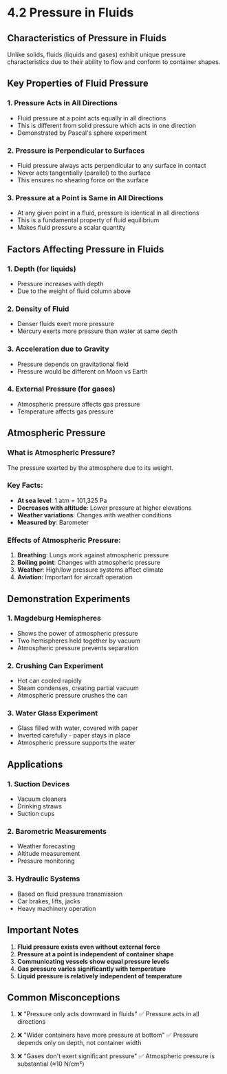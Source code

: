 # 4.2 Pressure in Fluids

## Characteristics of Pressure in Fluids

Unlike solids, fluids (liquids and gases) exhibit unique pressure characteristics due to their ability to flow and conform to container shapes.

## Key Properties of Fluid Pressure

### 1. **Pressure Acts in All Directions**
- Fluid pressure at a point acts equally in all directions
- This is different from solid pressure which acts in one direction
- Demonstrated by Pascal's sphere experiment

### 2. **Pressure is Perpendicular to Surfaces**
- Fluid pressure always acts perpendicular to any surface in contact
- Never acts tangentially (parallel) to the surface
- This ensures no shearing force on the surface

### 3. **Pressure at a Point is Same in All Directions**
- At any given point in a fluid, pressure is identical in all directions
- This is a fundamental property of fluid equilibrium
- Makes fluid pressure a scalar quantity

## Factors Affecting Pressure in Fluids

### 1. **Depth (for liquids)**
- Pressure increases with depth
- Due to the weight of fluid column above

### 2. **Density of Fluid**
- Denser fluids exert more pressure
- Mercury exerts more pressure than water at same depth

### 3. **Acceleration due to Gravity**
- Pressure depends on gravitational field
- Pressure would be different on Moon vs Earth

### 4. **External Pressure (for gases)**
- Atmospheric pressure affects gas pressure
- Temperature affects gas pressure

## Atmospheric Pressure

### What is Atmospheric Pressure?
The pressure exerted by the atmosphere due to its weight.

### Key Facts:
- **At sea level**: 1 atm = 101,325 Pa
- **Decreases with altitude**: Lower pressure at higher elevations
- **Weather variations**: Changes with weather conditions
- **Measured by**: Barometer

### Effects of Atmospheric Pressure:
1. **Breathing**: Lungs work against atmospheric pressure
2. **Boiling point**: Changes with atmospheric pressure
3. **Weather**: High/low pressure systems affect climate
4. **Aviation**: Important for aircraft operation

## Demonstration Experiments

### 1. **Magdeburg Hemispheres**
- Shows the power of atmospheric pressure
- Two hemispheres held together by vacuum
- Atmospheric pressure prevents separation

### 2. **Crushing Can Experiment**
- Hot can cooled rapidly
- Steam condenses, creating partial vacuum
- Atmospheric pressure crushes the can

### 3. **Water Glass Experiment**
- Glass filled with water, covered with paper
- Inverted carefully - paper stays in place
- Atmospheric pressure supports the water

## Applications

### 1. **Suction Devices**
- Vacuum cleaners
- Drinking straws
- Suction cups

### 2. **Barometric Measurements**
- Weather forecasting
- Altitude measurement
- Pressure monitoring

### 3. **Hydraulic Systems**
- Based on fluid pressure transmission
- Car brakes, lifts, jacks
- Heavy machinery operation

## Important Notes

1. **Fluid pressure exists even without external force**
2. **Pressure at a point is independent of container shape**
3. **Communicating vessels show equal pressure levels**
4. **Gas pressure varies significantly with temperature**
5. **Liquid pressure is relatively independent of temperature**

## Common Misconceptions

1. ❌ "Pressure only acts downward in fluids"
   ✅ Pressure acts in all directions

2. ❌ "Wider containers have more pressure at bottom"
   ✅ Pressure depends only on depth, not container width

3. ❌ "Gases don't exert significant pressure"
   ✅ Atmospheric pressure is substantial (≈10 N/cm²)